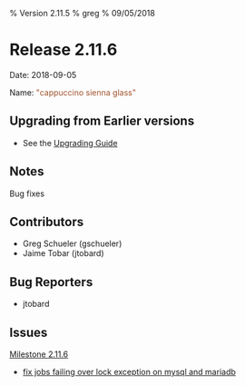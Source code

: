 % Version 2.11.5
% greg
% 09/05/2018

Release 2.11.6
===========

Date: 2018-09-05

Name: <span style="color: Sienna"><span class="glyphicon glyphicon-glass"></span> "cappuccino sienna glass"</span>

## Upgrading from Earlier versions

* See the [Upgrading Guide](http://rundeck.org/docs/upgrading/index.html)

## Notes

Bug fixes

## Contributors

* Greg Schueler (gschueler)
* Jaime Tobar (jtobard)

## Bug Reporters

* jtobard

## Issues

[Milestone 2.11.6](https://github.com/rundeck/rundeck/milestone/87)

* [fix jobs failing over lock exception on mysql and mariadb](https://github.com/rundeck/rundeck/pull/3985)
